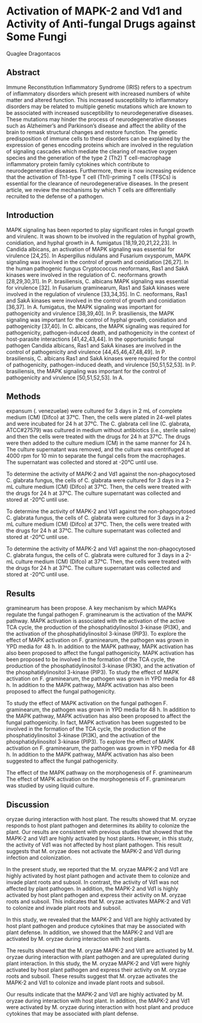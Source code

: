 # Activation of MAPK-2 and Vd1 and Activity of Anti-fungal Drugs against Some Fungi
Quaglee Dragontacos


## Abstract
Immune Reconstitution Inflammatory Syndrome (IRIS) refers to a spectrum of inflammatory disorders which present with increased numbers of white matter and altered function. This increased susceptibility to inflammatory disorders may be related to multiple genetic mutations which are known to be associated with increased susceptibility to neurodegenerative diseases. These mutations may hinder the process of neurodegenerative diseases such as Alzheimer’s and Parkinson’s disease and affect the ability of the brain to remask structural changes and restore function. The genetic predisposition of immune cells to these disorders can be explained by the expression of genes encoding proteins which are involved in the regulation of signaling cascades which mediate the clearing of reactive oxygen species and the generation of the type 2 (Th2) T cell-macrophage inflammatory protein family cytokines which contribute to neurodegenerative diseases. Furthermore, there is now increasing evidence that the activation of Th1-type T cell (Th1)-priming T cells (TFSCs) is essential for the clearance of neurodegenerative diseases. In the present article, we review the mechanisms by which T cells are differentially recruited to the defense of a pathogen.


## Introduction

MAPK signaling has been reported to play significant roles in fungal growth and virulenc. It was shown to be involved in the regulation of hyphal growth, conidiation, and hyphal growth in A. fumigatus [18,19,20,21,22,23]. In Candida albicans, an activation of MAPK signaling was essential for virulence [24,25]. In Aspergillus nidulans and Fusarium oxysporum, MAPK signaling was involved in the control of growth and conidiation [26,27]. In the human pathogenic fungus Cryptococcus neoformans, Ras1 and SakA kinases were involved in the regulation of C. neoformans growth [28,29,30,31]. In P. brasiliensis, C. albicans MAPK signaling was essential for virulence [32]. In Fusarium graminearum, Ras1 and SakA kinases were involved in the regulation of virulence [33,34,35]. In C. neoformans, Ras1 and SakA kinases were involved in the control of growth and conidiation [36,37]. In A. fumigatus, the MAPK signaling was important for pathogenicity and virulence [38,39,40]. In P. brasiliensis, the MAPK signaling was important for the control of hyphal growth, conidiation and pathogenicity [37,40]. In C. albicans, the MAPK signaling was required for pathogenicity, pathogen-induced death, and pathogenicity in the context of host-parasite interactions [41,42,43,44]. In the opportunistic fungal pathogen Candida albicans, Ras1 and SakA kinases are involved in the control of pathogenicity and virulence [44,45,46,47,48,49]. In P. brasiliensis, C. albicans Ras1 and SakA kinases were required for the control of pathogenicity, pathogen-induced death, and virulence [50,51,52,53]. In P. brasiliensis, the MAPK signaling was important for the control of pathogenicity and virulence [50,51,52,53]. In A.


## Methods
expansum (. venezuelae) were cultured for 3 days in 2 mL of complete medium (CM) (Difco) at 37°C. Then, the cells were plated in 24-well plates and were incubated for 24 h at 37°C. The C. glabrata cell line (C. glabrata, ATCC#27579) was cultured in medium without antibiotics (i.e., sterile saline) and then the cells were treated with the drugs for 24 h at 37°C. The drugs were then added to the culture medium (CM) in the same manner for 24 h. The culture supernatant was removed, and the culture was centrifuged at 4000 rpm for 10 min to separate the fungal cells from the macrophages. The supernatant was collected and stored at -20°C until use.

To determine the activity of MAPK-2 and Vd1 against the non-phagocytosed C. glabrata fungus, the cells of C. glabrata were cultured for 3 days in a 2-mL culture medium (CM) (Difco) at 37°C. Then, the cells were treated with the drugs for 24 h at 37°C. The culture supernatant was collected and stored at -20°C until use.

To determine the activity of MAPK-2 and Vd1 against the non-phagocytosed C. glabrata fungus, the cells of C. glabrata were cultured for 3 days in a 2-mL culture medium (CM) (Difco) at 37°C. Then, the cells were treated with the drugs for 24 h at 37°C. The culture supernatant was collected and stored at -20°C until use.

To determine the activity of MAPK-2 and Vd1 against the non-phagocytosed C. glabrata fungus, the cells of C. glabrata were cultured for 3 days in a 2-mL culture medium (CM) (Difco) at 37°C. Then, the cells were treated with the drugs for 24 h at 37°C. The culture supernatant was collected and stored at -20°C until use.


## Results
graminearum has been propose. A key mechanism by which MAPKs regulate the fungal pathogen F. graminearum is the activation of the MAPK pathway. MAPK activation is associated with the activation of the active TCA cycle, the production of the phosphatidylinositol 3-kinase (PI3K), and the activation of the phosphatidylinositol 3-kinase (PIP3). To explore the effect of MAPK activation on F. graminearum, the pathogen was grown in YPD media for 48 h. In addition to the MAPK pathway, MAPK activation has also been proposed to affect the fungal pathogenicity. MAPK activation has been proposed to be involved in the formation of the TCA cycle, the production of the phosphatidylinositol 3-kinase (PI3K), and the activation of the phosphatidylinositol 3-kinase (PIP3). To study the effect of MAPK activation on F. graminearum, the pathogen was grown in YPD media for 48 h. In addition to the MAPK pathway, MAPK activation has also been proposed to affect the fungal pathogenicity.

To study the effect of MAPK activation on the fungal pathogen F. graminearum, the pathogen was grown in YPD media for 48 h. In addition to the MAPK pathway, MAPK activation has also been proposed to affect the fungal pathogenicity. In fact, MAPK activation has been suggested to be involved in the formation of the TCA cycle, the production of the phosphatidylinositol 3-kinase (PI3K), and the activation of the phosphatidylinositol 3-kinase (PIP3). To explore the effect of MAPK activation on F. graminearum, the pathogen was grown in YPD media for 48 h. In addition to the MAPK pathway, MAPK activation has also been suggested to affect the fungal pathogenicity.

The effect of the MAPK pathway on the morphogenesis of F. graminearum
The effect of MAPK activation on the morphogenesis of F. graminearum was studied by using liquid culture.


## Discussion
oryzae during interaction with host plant. The results showed that M. oryzae responds to host plant pathogen and determines its ability to colonize the plant. Our results are consistent with previous studies that showed that the MAPK-2 and Vd1 are highly activated by host plants. However, in this study, the activity of Vd1 was not affected by host plant pathogen. This result suggests that M. oryzae does not activate the MAPK-2 and Vd1 during infection and colonization.

In the present study, we reported that the M. oryzae MAPK-2 and Vd1 are highly activated by host plant pathogen and activate them to colonize and invade plant roots and subsoil. In contrast, the activity of Vd1 was not affected by plant pathogen. In addition, the MAPK-2 and Vd1 is highly activated by host plant pathogen and express their activity on M. oryzae roots and subsoil. This indicates that M. oryzae activates MAPK-2 and Vd1 to colonize and invade plant roots and subsoil.

In this study, we revealed that the MAPK-2 and Vd1 are highly activated by host plant pathogen and produce cytokines that may be associated with plant defense. In addition, we showed that the MAPK-2 and Vd1 are activated by M. oryzae during interaction with host plants.

The results showed that the M. oryzae MAPK-2 and Vd1 are activated by M. oryzae during interaction with plant pathogen and are upregulated during plant interaction. In this study, the M. oryzae MAPK-2 and Vd1 were highly activated by host plant pathogen and express their activity on M. oryzae roots and subsoil. These results suggest that M. oryzae activates the MAPK-2 and Vd1 to colonize and invade plant roots and subsoil.

Our results indicate that the MAPK-2 and Vd1 are highly activated by M. oryzae during interaction with host plant. In addition, the MAPK-2 and Vd1 were activated by M. oryzae during interaction with host plant and produce cytokines that may be associated with plant defense.
